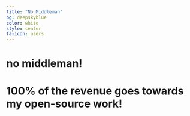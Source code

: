 ```yaml
---
title: "No Middleman"
bg: deepskyblue
color: white
style: center
fa-icon: users
---
```


# no middleman!
# 100% of the revenue goes towards my open-source work!
